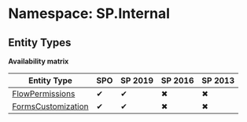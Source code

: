 # Namespace: SP.Internal

## Entity Types

**Availability matrix**

Entity Type | SPO | SP 2019 | SP 2016 | SP 2013
----------|-----|---------|---------|--------
[FlowPermissions](./EntityTypes/FlowPermissions.md) | ✔ | ✔ | ✖ | ✖
[FormsCustomization](./EntityTypes/FormsCustomization.md) | ✔ | ✔ | ✖ | ✖
